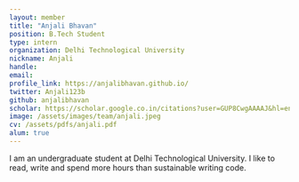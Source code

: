 ```yaml
---
layout: member
title: "Anjali Bhavan"
position: B.Tech Student
type: intern
organization: Delhi Technological University
nickname: Anjali
handle: 
email:
profile_link: https://anjalibhavan.github.io/
twitter: Anjali123b
github: anjalibhavan
scholar: https://scholar.google.co.in/citations?user=GUP8CwgAAAAJ&hl=en
image: /assets/images/team/anjali.jpeg 
cv: /assets/pdfs/anjali.pdf
alum: true
---
```

 
I am an undergraduate student at Delhi Technological University. I like to read, write and spend more hours than sustainable writing code. 
